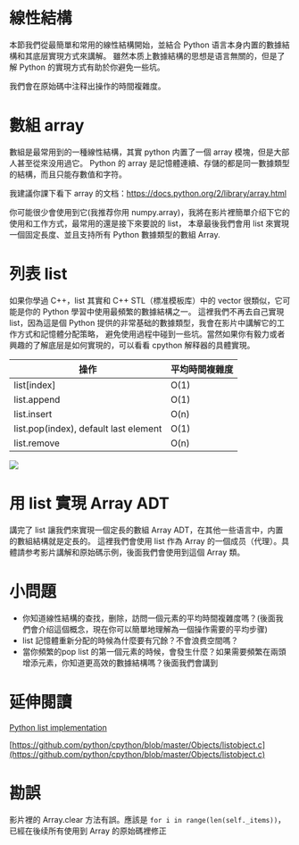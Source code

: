 # 線性結構
本節我們從最簡單和常用的線性結構開始，並結合 Python 语言本身内置的數據結構和其底层實現方式來講解。
雖然本质上數據結構的思想是语言無關的，但是了解 Python 的實現方式有助於你避免一些坑。

我們會在原始碼中注释出操作的時間複雜度。


# 數組 array

數組是最常用到的一種線性結構，其實 python 内置了一個 array 模塊，但是大部人甚至從來没用過它。
Python 的 array 是記憶體連續、存儲的都是同一數據類型的結構，而且只能存數值和字符。

我建議你課下看下 array 的文档：https://docs.python.org/2/library/array.html

你可能很少會使用到它(我推荐你用 numpy.array)，我將在影片裡簡單介绍下它的使用和工作方式，最常用的還是接下來要說的 list，
本章最後我們會用 list 來實現一個固定長度、並且支持所有 Python 數據類型的數組 Array.


# 列表 list
如果你學過 C++，list 其實和 C++ STL（標准模板库）中的 vector 很類似，它可能是你的 Python 學習中使用最頻繁的數據結構之一。
這裡我們不再去自己實現 list，因為這是個 Python 提供的非常基础的數據類型，我會在影片中講解它的工作方式和記憶體分配策略，
避免使用過程中碰到一些坑。當然如果你有毅力或者興趣的了解底层是如何實現的，可以看看 cpython 解释器的具體實現。


操作                                  | 平均時間複雜度 |
--------------------------------------|----------------|
list[index]                           | O(1)           |
list.append                           | O(1)           |
list.insert                           | O(n)           |
list.pop(index), default last element | O(1)           |
list.remove                           | O(n)           |

![](./list.png)

# 用 list 實現 Array ADT
講完了 list 讓我們來實現一個定長的數組 Array ADT，在其他一些语言中，内置的數組結構就是定長的。
這裡我們會使用 list 作為 Array 的一個成员（代理）。具體請参考影片講解和原始碼示例，後面我們會使用到這個 Array 類。


# 小問題
- 你知道線性結構的查找，删除，訪問一個元素的平均時間複雜度嗎？(後面我們會介绍這個概念，現在你可以簡單地理解為一個操作需要的平均步骤)
- list 記憶體重新分配的時候為什麼要有冗餘？不會浪费空間嗎？
- 當你頻繁的pop list 的第一個元素的時候，會發生什麼？如果需要頻繁在兩頭增添元素，你知道更高效的數據結構嗎？後面我們會講到


# 延伸閱讀

[Python list implementation](https://www.laurentluce.com/posts/python-list-implementation/)

[https://github.com/python/cpython/blob/master/Objects/listobject.c](https://github.com/python/cpython/blob/master/Objects/listobject.c)


# 勘誤
影片裡的 Array.clear 方法有誤。應該是 `for i in range(len(self._items))`，已經在後续所有使用到 Array 的原始碼裡修正
